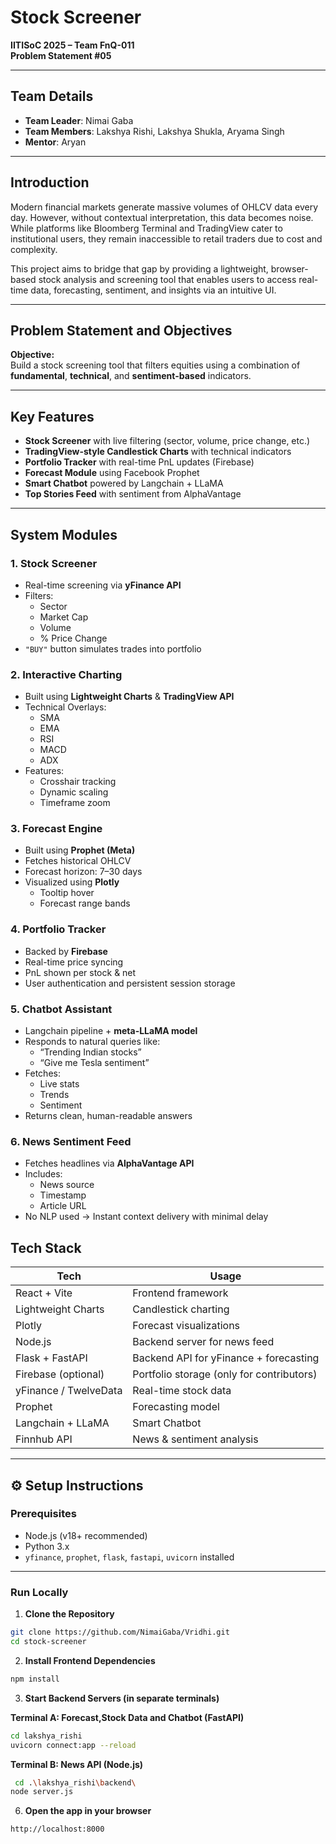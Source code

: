 # Stock Screener

**IITISoC 2025 – Team FnQ-011**  
**Problem Statement #05**

---

## Team Details

- **Team Leader**: Nimai Gaba  
- **Team Members**: Lakshya Rishi, Lakshya Shukla, Aryama Singh  
- **Mentor**: Aryan

---

## Introduction

Modern financial markets generate massive volumes of OHLCV data every day. However, without contextual interpretation, this data becomes noise. While platforms like Bloomberg Terminal and TradingView cater to institutional users, they remain inaccessible to retail traders due to cost and complexity.

This project aims to bridge that gap by providing a lightweight, browser-based stock analysis and screening tool that enables users to access real-time data, forecasting, sentiment, and insights via an intuitive UI.

---

## Problem Statement and Objectives

**Objective:**  
Build a stock screening tool that filters equities using a combination of **fundamental**, **technical**, and **sentiment-based** indicators.

---

## Key Features

-  **Stock Screener** with live filtering (sector, volume, price change, etc.)
-  **TradingView-style Candlestick Charts** with technical indicators
-  **Portfolio Tracker** with real-time PnL updates (Firebase)
-  **Forecast Module** using Facebook Prophet
-  **Smart Chatbot** powered by Langchain + LLaMA
-  **Top Stories Feed** with sentiment from AlphaVantage

---

## System Modules

### 1.  Stock Screener
- Real-time screening via **yFinance API**
- Filters:
  - Sector
  - Market Cap
  - Volume
  - % Price Change
- `"BUY"` button simulates trades into portfolio

### 2. Interactive Charting
- Built using **Lightweight Charts** & **TradingView API**
- Technical Overlays:
  - SMA
  - EMA
  - RSI
  - MACD
  - ADX
- Features:
  - Crosshair tracking
  - Dynamic scaling
  - Timeframe zoom

### 3.  Forecast Engine
- Built using **Prophet (Meta)**
- Fetches historical OHLCV
- Forecast horizon: 7–30 days
- Visualized using **Plotly**
  - Tooltip hover
  - Forecast range bands

### 4. Portfolio Tracker
- Backed by **Firebase**
- Real-time price syncing
- PnL shown per stock & net
- User authentication and persistent session storage

### 5. Chatbot Assistant
- Langchain pipeline + **meta-LLaMA model**
- Responds to natural queries like:
  - “Trending Indian stocks”
  - “Give me Tesla sentiment”
- Fetches:
  - Live stats
  - Trends
  - Sentiment
- Returns clean, human-readable answers

### 6.  News Sentiment Feed
- Fetches headlines via **AlphaVantage API**
- Includes:
  - News source
  - Timestamp
  - Article URL
- No NLP used → Instant context delivery with minimal delay

## Tech Stack

| Tech                  | Usage                                 |
|-----------------------|----------------------------------------|
| React + Vite          | Frontend framework                     |
| Lightweight Charts    | Candlestick charting                   |
| Plotly                | Forecast visualizations                |
| Node.js               | Backend server for news feed           |
| Flask + FastAPI       | Backend API for yFinance + forecasting |
| Firebase (optional)   | Portfolio storage (only for contributors) |
| yFinance / TwelveData| Real-time stock data                   |
| Prophet               | Forecasting model                      |
| Langchain + LLaMA     | Smart Chatbot                          |
| Finnhub API           | News & sentiment analysis              |

---

## ⚙️ Setup Instructions

### Prerequisites

- Node.js (v18+ recommended)  
- Python 3.x  
- `yfinance`, `prophet`, `flask`, `fastapi`, `uvicorn` installed  

---

###  Run Locally

1. **Clone the Repository**

```bash
git clone https://github.com/NimaiGaba/Vridhi.git
cd stock-screener
```

2. **Install Frontend Dependencies**

```bash
npm install
```

3. **Start Backend Servers (in separate terminals)**

**Terminal A: Forecast,Stock Data and Chatbot (FastAPI)**

```bash
cd lakshya_rishi
uvicorn connect:app --reload
```

**Terminal B: News API (Node.js)**

```bash
 cd .\lakshya_rishi\backend\
node server.js
```

6. **Open the app in your browser**

```bash
http://localhost:8000
```
